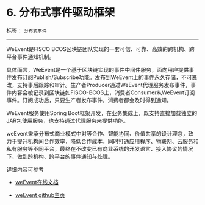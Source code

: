 #  6. 分布式事件驱动框架
标签： ``分布式事件``

-------

WeEvent是FISCO BCOS区块链团队实现的一套可信、可靠、高效的跨机构、跨平台事件通知机制。

具体而言，WeEvent是一个基于区块链实现的事件中间件服务，面向用户提供事件发布订阅Publish/Subscribe功能。发布到WeEvent上的事件永久存储，不可篡改，支持事后跟踪和审计。生产者Producer通过WeEvent代理服务发布事件，事件内容会被记录到区块链如FISCO-BCOS上，消费者Consumer从WeEvent订阅事件。订阅成功后，只要生产者发布事件，消费者都会及时得到通知。

WeEvent服务使用Spring Boot框架开发，在业务集成上，既支持直接加载独立的JAR包使用服务，也支持通过代理服务来提供功能。

weEvent秉承分布式商业模式中对等合作、智能协同、价值共享的设计理念，致力于提升机构间合作效率，降低合作成本，同时打通应用程序、物联网、云服务和私有服务等不同平台，最终在不改变已有商业系统的开发语言、接入协议的情况下，做到跨机构、跨平台的事件通知与处理。

详细内容可参考

- [weEvent在线文档](https://weeventdoc.readthedocs.io/zh_CN/latest/index.html)

- [weEvent github主页](https://github.com/WeBankBlockchain/WeEvent)